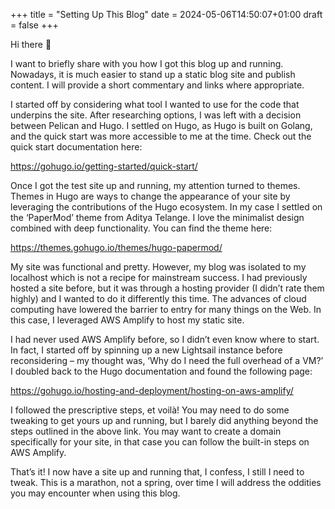 +++
title = "Setting Up This Blog"
date = 2024-05-06T14:50:07+01:00
draft = false
+++

Hi there 👋

I want to briefly share with you how I got this blog up and running. Nowadays, it is much easier to stand up a static blog site and publish content. I will provide a short commentary and links where appropriate.

I started off by considering what tool I wanted to use for the code that underpins the site. After researching options, I was left with a decision between Pelican and Hugo. I settled on Hugo, as Hugo is built on Golang, and the quick start was more accessible to me at the time. Check out the quick start documentation here:

https://gohugo.io/getting-started/quick-start/

Once I got the test site up and running, my attention turned to themes. Themes in Hugo are ways to change the appearance of your site by leveraging the contributions of the Hugo ecosystem. In my case I settled on the ‘PaperMod’ theme from Aditya Telange. I love the minimalist design combined with deep functionality. You can find the theme here:

https://themes.gohugo.io/themes/hugo-papermod/

My site was functional and pretty. However, my blog was isolated to my localhost which is not a recipe for mainstream success. I had previously hosted a site before, but it was through a hosting provider (I didn’t rate them highly) and I wanted to do it differently this time. The advances of cloud computing have lowered the barrier to entry for many things on the Web. In this case, I leveraged AWS Amplify to host my static site. 

I had never used AWS Amplify before, so I didn’t even know where to start. In fact, I started off by spinning up a new Lightsail instance before reconsidering – my thought was, ‘Why do I need the full overhead of a VM?’ I doubled back to the Hugo documentation and found the following page:

https://gohugo.io/hosting-and-deployment/hosting-on-aws-amplify/

I followed the prescriptive steps, et voilà! You may need to do some tweaking to get yours up and running, but I barely did anything beyond the steps outlined in the above link. You may want to create a domain specifically for your site, in that case you can follow the built-in steps on AWS Amplify. 

That’s it! I now have a site up and running that, I confess, I still I need to tweak. This is a marathon, not a spring, over time I will address the oddities you may encounter when using this blog. 
